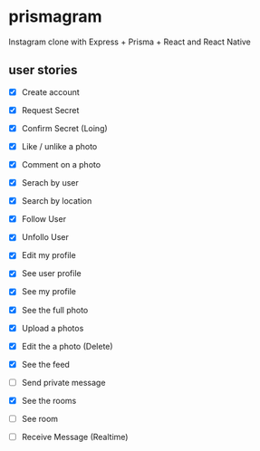 # prismagram
Instagram clone with Express + Prisma + React and React Native


## user stories

- [X] Create account
- [X] Request Secret
- [X] Confirm Secret (Loing)
- [X] Like / unlike a photo
- [X] Comment on a photo
- [X] Serach by user
- [X] Search by location
- [X] Follow User
- [X] Unfollo User
- [X] Edit my profile
- [X] See user profile
- [X] See my profile
- [X] See the full photo
- [X] Upload a photos
- [X] Edit the a photo (Delete)
- [X] See the feed
- [ ] Send private message
- [X] See the rooms
- [ ] See room

- [ ] Receive Message (Realtime)